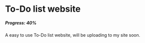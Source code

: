 # To-Do list website
##### Progress: 40%

A easy to use To-Do list website, will be uploading to my site soon.
